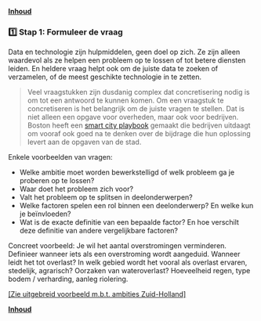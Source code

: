 **[Inhoud](ToC.md)**

### :one: Stap 1: Formuleer de vraag

Data en technologie zijn hulpmiddelen, geen doel op zich. Ze zijn alleen waardevol als ze helpen een probleem op te lossen of tot betere diensten leiden. En heldere vraag helpt ook om de juiste data te zoeken of verzamelen, of de meest geschikte technologie in te zetten.  

> Veel vraagstukken zijn dusdanig complex dat concretisering nodig is om tot een antwoord te kunnen komen. Om een vraagstuk te concretiseren is het belangrijk om de juiste vragen te stellen. Dat is niet alleen een opgave voor overheden, maar ook voor bedrijven. Boston heeft een [smart city playbook](https://monum.github.io/playbook/) gemaakt die bedrijven uitdaagt om vooraf ook goed na te denken over de bijdrage die hun oplossing levert aan de opgaven van de stad.

Enkele voorbeelden van vragen:
+ Welke ambitie moet worden bewerkstelligd of welk probleem ga je proberen op te lossen?
+ Waar doet het probleem zich voor?
+ Valt het probleem op te splitsen in deelonderwerpen?
+ Welke factoren spelen een rol binnen een deelonderwerp? En welke kun je beïnvloeden?
+ Wat is de exacte definitie van een bepaalde factor? En hoe verschilt deze definitie van andere vergelijkbare factoren?

Concreet voorbeeld: Je wil het aantal overstromingen verminderen. Definieer wanneer iets als een overstroming wordt aangeduid. Wanneer leidt het tot overlast? In welk gebied wordt het vooral als overlast ervaren, stedelijk, agrarisch? Oorzaken van wateroverlast? Hoeveelheid regen, type bodem / verharding, aanleg riolering.

[[Zie uitgebreid voorbeeld m.b.t. ambities Zuid-Holland]](metamorphoses_opzet)

**[Inhoud](ToC.md)**
